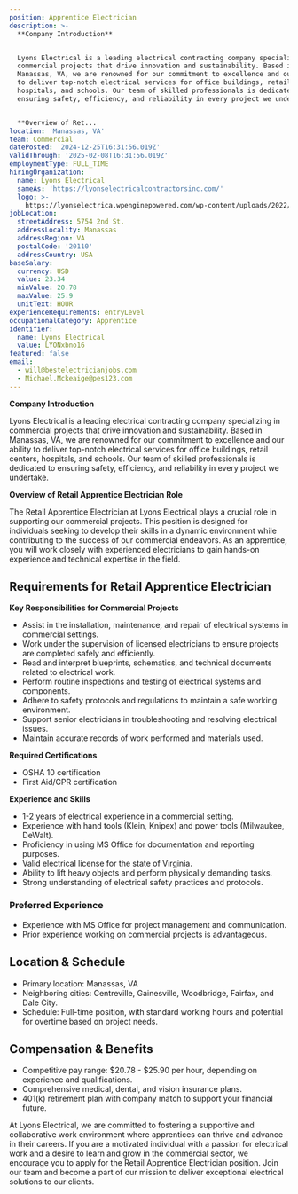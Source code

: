 ```yaml
---
position: Apprentice Electrician
description: >-
  **Company Introduction**


  Lyons Electrical is a leading electrical contracting company specializing in
  commercial projects that drive innovation and sustainability. Based in
  Manassas, VA, we are renowned for our commitment to excellence and our ability
  to deliver top-notch electrical services for office buildings, retail centers,
  hospitals, and schools. Our team of skilled professionals is dedicated to
  ensuring safety, efficiency, and reliability in every project we undertake.


  **Overview of Ret...
location: 'Manassas, VA'
team: Commercial
datePosted: '2024-12-25T16:31:56.019Z'
validThrough: '2025-02-08T16:31:56.019Z'
employmentType: FULL_TIME
hiringOrganization:
  name: Lyons Electrical
  sameAs: 'https://lyonselectricalcontractorsinc.com/'
  logo: >-
    https://lyonselectrica.wpenginepowered.com/wp-content/uploads/2022/10/cropped-IMG_1061.jpg
jobLocation:
  streetAddress: 5754 2nd St.
  addressLocality: Manassas
  addressRegion: VA
  postalCode: '20110'
  addressCountry: USA
baseSalary:
  currency: USD
  value: 23.34
  minValue: 20.78
  maxValue: 25.9
  unitText: HOUR
experienceRequirements: entryLevel
occupationalCategory: Apprentice
identifier:
  name: Lyons Electrical
  value: LYONxbno16
featured: false
email:
  - will@bestelectricianjobs.com
  - Michael.Mckeaige@pes123.com
---
```




**Company Introduction**

Lyons Electrical is a leading electrical contracting company specializing in commercial projects that drive innovation and sustainability. Based in Manassas, VA, we are renowned for our commitment to excellence and our ability to deliver top-notch electrical services for office buildings, retail centers, hospitals, and schools. Our team of skilled professionals is dedicated to ensuring safety, efficiency, and reliability in every project we undertake.

**Overview of Retail Apprentice Electrician Role**

The Retail Apprentice Electrician at Lyons Electrical plays a crucial role in supporting our commercial projects. This position is designed for individuals seeking to develop their skills in a dynamic environment while contributing to the success of our commercial endeavors. As an apprentice, you will work closely with experienced electricians to gain hands-on experience and technical expertise in the field.

## Requirements for Retail Apprentice Electrician

**Key Responsibilities for Commercial Projects**

- Assist in the installation, maintenance, and repair of electrical systems in commercial settings.
- Work under the supervision of licensed electricians to ensure projects are completed safely and efficiently.
- Read and interpret blueprints, schematics, and technical documents related to electrical work.
- Perform routine inspections and testing of electrical systems and components.
- Adhere to safety protocols and regulations to maintain a safe working environment.
- Support senior electricians in troubleshooting and resolving electrical issues.
- Maintain accurate records of work performed and materials used.

**Required Certifications**

- OSHA 10 certification
- First Aid/CPR certification

**Experience and Skills**

- 1-2 years of electrical experience in a commercial setting.
- Experience with hand tools (Klein, Knipex) and power tools (Milwaukee, DeWalt).
- Proficiency in using MS Office for documentation and reporting purposes.
- Valid electrical license for the state of Virginia.
- Ability to lift heavy objects and perform physically demanding tasks.
- Strong understanding of electrical safety practices and protocols.

### Preferred Experience

- Experience with MS Office for project management and communication.
- Prior experience working on commercial projects is advantageous.

## Location & Schedule

- Primary location: Manassas, VA
- Neighboring cities: Centreville, Gainesville, Woodbridge, Fairfax, and Dale City.
- Schedule: Full-time position, with standard working hours and potential for overtime based on project needs.

## Compensation & Benefits

- Competitive pay range: $20.78 - $25.90 per hour, depending on experience and qualifications.
- Comprehensive medical, dental, and vision insurance plans.
- 401(k) retirement plan with company match to support your financial future.

At Lyons Electrical, we are committed to fostering a supportive and collaborative work environment where apprentices can thrive and advance in their careers. If you are a motivated individual with a passion for electrical work and a desire to learn and grow in the commercial sector, we encourage you to apply for the Retail Apprentice Electrician position. Join our team and become a part of our mission to deliver exceptional electrical solutions to our clients.